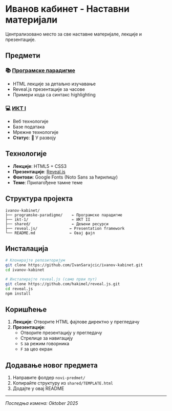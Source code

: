# Иванов кабинет - Наставни материјали

Централизовано место за све наставне материјале, лекције и презентације.

## Предмети

### 📚 [Програмске парадигме](programske-paradigme/)
- HTML лекције за детаљно изучавање
- Reveal.js презентације за часове
- Примери кода са синтакс highlighting

### 💻 [ИКТ I](ikt-1/)
- Веб технологије
- Базе података
- Мрежне технологије
- **Статус**: 🚧 У развоју

## Технологије

- **Лекције**: HTML5 + CSS3
- **Презентације**: [Reveal.js](https://revealjs.com/)
- **Фонтови**: Google Fonts (Noto Sans за ћирилицу)
- **Теме**: Прилагођене тамне теме

## Структура пројекта

```
ivanov-kabinet/
├── programske-paradigme/    ← Програмске парадигме
├── ikt-1/                   ← ИКТ II
├── shared/                  ← Дељени ресурси
├── reveal.js/              ← Presentation framework
└── README.md               ← Овај фајл
```

## Инсталација

```bash
# Клонирајте репозиторијум
git clone https://github.com/IvanSarajcic/ivanov-kabinet.git
cd ivanov-kabinet

# Инсталирајте reveal.js (само први пут)
git clone https://github.com/hakimel/reveal.js.git
cd reveal.js
npm install
```

## Коришћење

1. **Лекције**: Отворите HTML фајлове директно у прегледачу
2. **Презентације**: 
   - Отворите презентацију у прегледачу
   - Стрелице за навигацију
   - `S` за режим говорника
   - `F` за цео екран

## Додавање новог предмета

1. Направите фолдер `novi-predmet/`
2. Копирайте структуру из `shared/TEMPLATE.html`
3. Додајте у овај README

---

*Последња измена: Oktober 2025*

